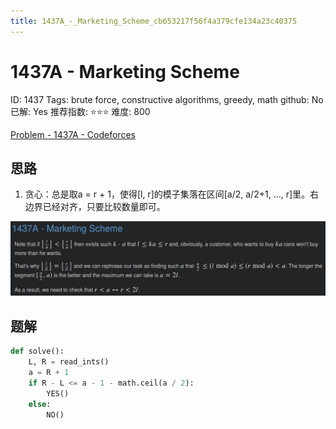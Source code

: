 ```yaml
---
title: 1437A_-_Marketing_Scheme_cb653217f56f4a379cfe134a23c40375
---
```


# 1437A - Marketing Scheme

ID: 1437
Tags: brute force, constructive algorithms, greedy, math
github: No
已解: Yes
推荐指数: ⭐⭐⭐
难度: 800

[Problem - 1437A - Codeforces](https://codeforces.com/problemset/problem/1437/A)

## 思路

1. 贪心：总是取a = r + 1，使得[l, r]的模子集落在区间[a/2, a/2+1, ..., r]里。右边界已经对齐，只要比较数量即可。

![2022-05-02_11-26-01](1437A%20-%20Marketing%20Scheme%20cb653217f56f4a379cfe134a23c40375/2022-05-02_11-26-01.png)

## 题解

```python
def solve():
    L, R = read_ints()
    a = R + 1
    if R - L <= a - 1 - math.ceil(a / 2):
        YES()
    else:
        NO()
```